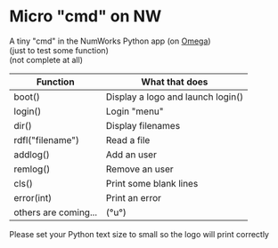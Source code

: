 # Micro "cmd" on NW
A tiny "cmd" in the NumWorks Python app (on [Omega](https://getomega.dev))  
(just to test some function)  
(not complete at all)  
  
| Function             | What that does                    |
|----------------------|-----------------------------------|
| boot()               | Display a logo and launch login() |
| login()              | Login "menu"                      |
| dir()                | Display filenames                 |
| rdfl("filename")     | Read a file                       |
| addlog()             | Add an user                       |
| remlog()             | Remove an user                    |
| cls()                | Print some blank lines            |
| error(int)           | Print an error                    |
| others are coming... | (°u°)                             |
  
Please set your Python text size to small so the logo will print correctly
